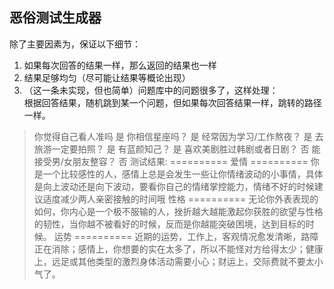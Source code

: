 ## 恶俗测试生成器

除了主要因素为，保证以下细节：

1. 如果每次回答的结果一样，那么返回的结果也一样
2. 结果足够均匀（尽可能让结果等概论出现）
3. （这一条未实现，但也简单）问题库中的问题很多了，这样处理：  
根据回答结果，随机跳到某一个问题，但如果每次回答结果一样，跳转的路径一样。


>你觉得自己看人准吗 	 是
你相信星座吗？ 	 是
经常因为学习/工作熬夜？ 	 是
去旅游一定要拍照？ 	 是
有蓝颜知己？ 	 是
喜欢美剧胜过韩剧或者日剧？ 	 否
能接受男/女朋友整容？ 	 否
测试结果:
 ==========
爱情
 ==========
你是一个比较感性的人，感情上总是会发生一些让你情绪波动的小事情，具体是向上波动还是向下波动，要看你自己的情绪掌控能力，情绪不好的时候建议适度减少两人亲密接触的时间哦
性格
 ==========
无论你外表表现的如何，你内心是一个极不服输的人，挫折越大越能激起你获胜的欲望与性格的韧性，当你越不被看好的时候，反而是你越能突破困境，达到目标的时候。
运势
 ==========
近期的运势，工作上，客观情况愈发清晰，路障正在消除；感情上，你想要的实在太多了，所以不能怪对方给得太少；健康上，远足或其他类型的激烈身体活动需要小心；财运上，交际费就不要太小气了。
